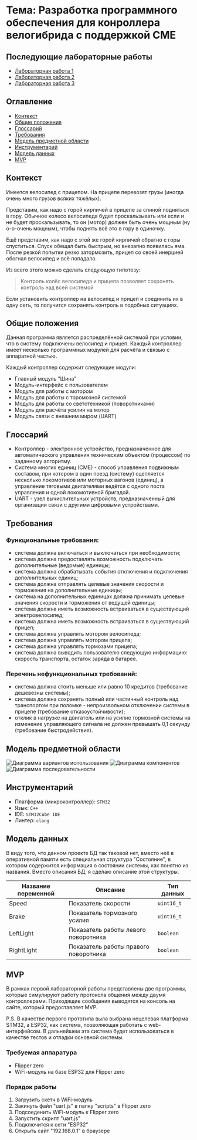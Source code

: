 # Тема: Разработка программного обеспечения для конроллера велогибрида с поддержкой СМЕ
## Последующие лабораторные работы
- [Лабораторная работа 1](README01.md)
- [Лабораторная работа 2](README02.md)
- [Лабораторная работа 3](README.md)
## Оглавление
- [Контекст](#контекст)
- [Общие положения](#общие-положения)
- [Глоссарий](#глоссарий)
- [Требования](#требования)
- [Модель предметной области](#модель-предметной-области)
- [Инструментарий](#инструментарий)
- [Модель данных](#модель-данных)
- [MVP](#mvp)

## Контекст
Имеется велосипед с прицепом. На прицепе перевозят грузы (иногда очень много грузов всяких тяжёлых).

Представим, как надо с горой кирпичей в прицепе за спиной подняться в гору. Обычное колесо велосипеда будет проскальзывать или если и не будет проскальзывать, то он (мотор) должен быть очень мощным (ну о-о-очень мощным), чтобы поднять всё это в гору в одиночку.

Ещё представим, как надо с этой же горой кирпичей обратно с горы спуститься. Спуск обещал быть быстрым, но внезапно появилась яма. После резкой попытки резко затормозить, прицеп со своей инерцией обогнал велосипед и всё попадало.

Из всего этого можно сделать следующую гипотезу:
> Контроль колёс велосипеда и прицепа позволяет сохронять контроль над всей системой

Если установить контроллер на велосипед и прицеп и соединить их в одну сеть, то получится сохранять контроль в подобных ситуациях.
## Общие положения
Данная программа является распределённой системой при условии, что в систему подключены велосипед и прицеп. Каждый контроллер имеет несколько программных модулей для расчёта и связью с аппаратной частью.

Каждый контроллер содержит следующие модули:
- Главный модуль "Шина"
- Модуль-интерфейс с пользователем
- Модуль для работы с мотором
- Модуль для работы с торомозной системой
- Модуль для работы со светотехникой (поворотниками)
- Модуль для расчёта усилия на мотор
- Модуль связи с внешним миром (UART)

## Глоссарий
- Контроллер - электронное устройство, предназначенное для автоматического управления техническим объектом (процессом) по заданному алгоритму.
- Система многих единиц (СМЕ) - способ управления подвижным составом, при котором в один поезд (систему) сцепляется несколько локомотивов или моторных вагонов (единиц), а управление тяговыми двигателями ведётся с одного поста управления и одной локомотивной бригадой.
- UART - узел вычислительных устройств, предназначенный для организации связи с другими цифровыми устройствами.

## Требования
### Функциональные требования:
- система должна включаться и выключаться при необходимости;
- система должна предоставлять возможность подключать дополнительные (ведомые) единицы;
- система должна обрабатывать события отключения и подключения дополнительных единиц;
- система должна отправлять целевые значения скорости и торможения на дополнительные единицы;
- система на дополнительных единицах должна принимать целевые значения скорости и торможения от ведущей единицы;
- система должна иметь возможность встраиваться в существующий электровелосипед;
- система должна иметь возможность встраиваться в существующий прицеп;
- система должна управлять мотором велосипеда;
- система должна управлять мотором прицепа;
- система должна управлять тормозами прицепа;
- система должна выводить пользователю следующую информацию: скорость транспорта, остаток заряда в батарее.

### Перечень нефункциональных требований:
- система должна стоить меньше или равно 10 кредитов (требование дешевезны системы);
- система должна сохранять полный или частичный контроль над транспортом при поломке - непроизвольном отключении системы в прицепе (требование отказоустойчивости);
- отклик в нагрузке на двигатель или на усилие тормозной системы на изменение управляющего сигнала не должен превышать 0,1 секунду (требование быстродействия).

## Модель предметной области
![Диаграмма вариантов использования](./Resourses/Диаграма%20вариантов%20использования.png)
![Диаграмма компонентов](./Resourses/C4%20-%20компонент.png)
![Диаграмма последовательности](./Resourses/Диаграмма%20последовательности.png)

## Инструментарий
- Платформа (микроконтроллер): `STM32`
- Язык: `С++`
- IDE: `STM32Cube IDE`
- Линтер: `clang`

## Модель данных
В виду того, что данном проекте БД так таковой нет, вместо неё в оперативной памяти есть специальная структура "Состояние", в котором содержится информация о состоянии системы, как понятно из названия. Вместо описания БД, я сделаю описание этой структуры.

| Название переменной  | Описание | Тип данных |
| -------------------- | ------------- | ------------- |
| Speed  | Показатель скорости  | `uint16_t` |
| Brake  | Показатель тормозного усилия  | `uint16_t` |
| LeftLight  | Показатель работы левого поворотника  | `boolean` |
| RightLight  | Показатель работы правого поворотника  | `boolean` |

## MVP
В рамках первой лабораторной работы представлены две программы, которые симулируют работу протокола общения между двумя контроллерами. Приходящие сообщения выводятся на консоль на сайте, который предоставляет MVP.

P.S. В качестве первого прототипа выла выбрана нецелевая платформа STM32, а ESP32, как система, позволяющая работать с web-интерфейсом. В дальнейшем эта система будет использоваться в качестве тестов и отладки основной системы.

### Требуемая аппаратура
- Flipper zero
- WiFi-модуль на базе ESP32 для Flipper zero

### Порядок работы
1. Загрузить скетч в WiFi-модуль
2. Закинуть файл "uart.js" в папку "scripts" в Flipper zero
3. Подсоеденить WiFi-модуль к Flipper zero
4. Запустить скрипт "uart.js"
5. Подключится к сети "ESP32"
6. Открыть сайт "192.168.0.1" в браузере
